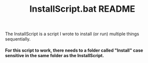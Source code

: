 <header><h1> InstallScript.bat README </h1></header>

The InstallScript is a script I wrote to install (or run) multiple things sequentially.<h4> For this script to work, there needs to a folder called "Install" case sensitive in the same folder as the InstallScript. </h4>
